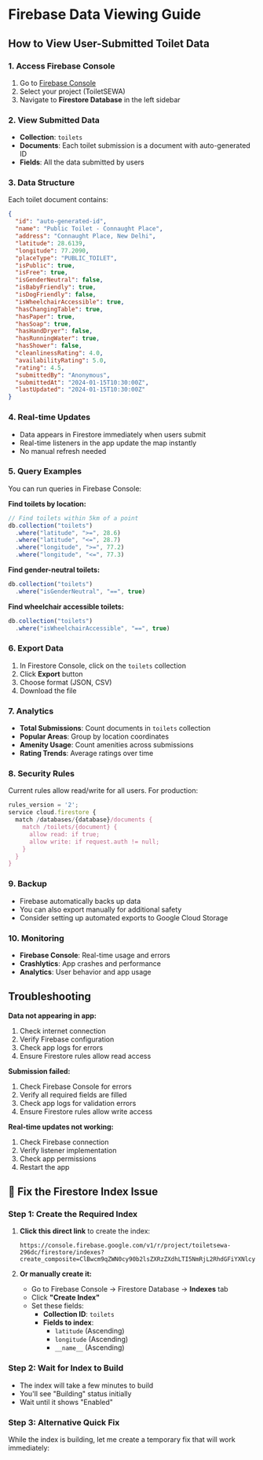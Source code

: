 # Firebase Data Viewing Guide

## How to View User-Submitted Toilet Data

### 1. Access Firebase Console
1. Go to [Firebase Console](https://console.firebase.google.com/)
2. Select your project (ToiletSEWA)
3. Navigate to **Firestore Database** in the left sidebar

### 2. View Submitted Data
- **Collection**: `toilets`
- **Documents**: Each toilet submission is a document with auto-generated ID
- **Fields**: All the data submitted by users

### 3. Data Structure
Each toilet document contains:
```json
{
  "id": "auto-generated-id",
  "name": "Public Toilet - Connaught Place",
  "address": "Connaught Place, New Delhi",
  "latitude": 28.6139,
  "longitude": 77.2090,
  "placeType": "PUBLIC_TOILET",
  "isPublic": true,
  "isFree": true,
  "isGenderNeutral": false,
  "isBabyFriendly": true,
  "isDogFriendly": false,
  "isWheelchairAccessible": true,
  "hasChangingTable": true,
  "hasPaper": true,
  "hasSoap": true,
  "hasHandDryer": false,
  "hasRunningWater": true,
  "hasShower": false,
  "cleanlinessRating": 4.0,
  "availabilityRating": 5.0,
  "rating": 4.5,
  "submittedBy": "Anonymous",
  "submittedAt": "2024-01-15T10:30:00Z",
  "lastUpdated": "2024-01-15T10:30:00Z"
}
```

### 4. Real-time Updates
- Data appears in Firestore immediately when users submit
- Real-time listeners in the app update the map instantly
- No manual refresh needed

### 5. Query Examples
You can run queries in Firebase Console:

**Find toilets by location:**
```javascript
// Find toilets within 5km of a point
db.collection("toilets")
  .where("latitude", ">=", 28.6)
  .where("latitude", "<=", 28.7)
  .where("longitude", ">=", 77.2)
  .where("longitude", "<=", 77.3)
```

**Find gender-neutral toilets:**
```javascript
db.collection("toilets")
  .where("isGenderNeutral", "==", true)
```

**Find wheelchair accessible toilets:**
```javascript
db.collection("toilets")
  .where("isWheelchairAccessible", "==", true)
```

### 6. Export Data
1. In Firestore Console, click on the `toilets` collection
2. Click **Export** button
3. Choose format (JSON, CSV)
4. Download the file

### 7. Analytics
- **Total Submissions**: Count documents in `toilets` collection
- **Popular Areas**: Group by location coordinates
- **Amenity Usage**: Count amenities across submissions
- **Rating Trends**: Average ratings over time

### 8. Security Rules
Current rules allow read/write for all users. For production:
```javascript
rules_version = '2';
service cloud.firestore {
  match /databases/{database}/documents {
    match /toilets/{document} {
      allow read: if true;
      allow write: if request.auth != null;
    }
  }
}
```

### 9. Backup
- Firebase automatically backs up data
- You can also export manually for additional safety
- Consider setting up automated exports to Google Cloud Storage

### 10. Monitoring
- **Firebase Console**: Real-time usage and errors
- **Crashlytics**: App crashes and performance
- **Analytics**: User behavior and app usage

## Troubleshooting

**Data not appearing in app:**
1. Check internet connection
2. Verify Firebase configuration
3. Check app logs for errors
4. Ensure Firestore rules allow read access

**Submission failed:**
1. Check Firebase Console for errors
2. Verify all required fields are filled
3. Check app logs for validation errors
4. Ensure Firestore rules allow write access

**Real-time updates not working:**
1. Check Firebase connection
2. Verify listener implementation
3. Check app permissions
4. Restart the app 

## 🔧 **Fix the Firestore Index Issue**

### **Step 1: Create the Required Index**

1. **Click this direct link** to create the index:
   ```
   https://console.firebase.google.com/v1/r/project/toiletsewa-296dc/firestore/indexes?create_composite=ClBwcm9qZWN0cy90b2lsZXRzZXdhLTI5NmRjL2RhdGFiYXNlcy8oZGVmYXVsdCkvY29sbGVjdGlvbkdyb3Vwcy90b2lsZXRzL2luZGV4ZXMvXxABGgwKCGxhdGl0dWRlEAEaDQoJbG9uZ2l0dWRlEAEaDAoIX19uYW1lX18QAQ
   ```

2. **Or manually create it:**
   - Go to Firebase Console → Firestore Database → **Indexes** tab
   - Click **"Create Index"**
   - Set these fields:
     - **Collection ID**: `toilets`
     - **Fields to index**:
       - `latitude` (Ascending)
       - `longitude` (Ascending)
       - `__name__` (Ascending)

### **Step 2: Wait for Index to Build**
- The index will take a few minutes to build
- You'll see "Building" status initially
- Wait until it shows "Enabled"

### **Step 3: Alternative Quick Fix**

While the index is building, let me create a temporary fix that will work immediately: 